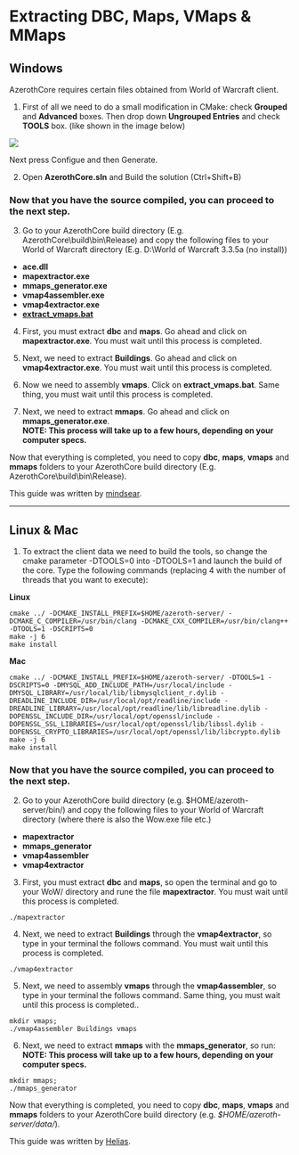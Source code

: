 # Extracting DBC, Maps, VMaps & MMaps

## Windows

AzerothCore requires certain files obtained from World of Warcraft client.

1. First of all we need to do a small modification in CMake: check **Grouped** and **Advanced** boxes. Then drop down **Ungrouped Entries** and check **TOOLS** box. (like shown in the image below)

![](https://i.ibb.co/9ZFsCtH/azeroth-cmake-tools.png)

Next press Configue and then Generate.

2. Open **AzerothCore.sln** and Build the solution (Ctrl+Shift+B)

### Now that you have the source compiled, you can proceed to the next step.

3. Go to your AzerothCore build directory (E.g. AzerothCore\build\bin\Release) and copy the following files to your World of Warcraft directory (E.g. D:\World of Warcraft 3.3.5a (no install))
* **ace.dll**
* **mapextractor.exe**
* **mmaps_generator.exe**
* **vmap4assembler.exe**
* **vmap4extractor.exe**
* **[extract_vmaps.bat](https://pastebin.com/KKMurZ4D)**

4. First, you must extract **dbc** and **maps**. Go ahead and click on **mapextractor.exe**. You must wait until this process is completed.

5. Next, we need to extract **Buildings**. Go ahead and click on **vmap4extractor.exe**. You must wait until this process is completed.

6. Now we need to assembly **vmaps**. Click on **extract_vmaps.bat**. Same thing, you must wait until this process is completed.

7. Next, we need to extract **mmaps**. Go ahead and click on **mmaps_generator.exe**.  
**NOTE: This process will take up to a few hours, depending on your computer specs.**

Now that everything is completed, you need to copy **dbc**, **maps**, **vmaps** and **mmaps** folders to your AzerothCore build directory (E.g. AzerothCore\build\bin\Release).

This guide was written by [mindsear](https://github.com/mindsear).


***


## Linux & Mac

1. To extract the client data we need to build the tools, so change the cmake parameter -DTOOLS=0 into -DTOOLS=1 and launch the build of the core.
Type the following commands (replacing 4 with the number of threads that you want to execute):

**Linux**
```
cmake ../ -DCMAKE_INSTALL_PREFIX=$HOME/azeroth-server/ -DCMAKE_C_COMPILER=/usr/bin/clang -DCMAKE_CXX_COMPILER=/usr/bin/clang++ -DTOOLS=1 -DSCRIPTS=0
make -j 6
make install
```

**Mac**
```
cmake ../ -DCMAKE_INSTALL_PREFIX=$HOME/azeroth-server/ -DTOOLS=1 -DSCRIPTS=0 -DMYSQL_ADD_INCLUDE_PATH=/usr/local/include -DMYSQL_LIBRARY=/usr/local/lib/libmysqlclient_r.dylib -DREADLINE_INCLUDE_DIR=/usr/local/opt/readline/include -DREADLINE_LIBRARY=/usr/local/opt/readline/lib/libreadline.dylib -DOPENSSL_INCLUDE_DIR=/usr/local/opt/openssl/include -DOPENSSL_SSL_LIBRARIES=/usr/local/opt/openssl/lib/libssl.dylib -DOPENSSL_CRYPTO_LIBRARIES=/usr/local/opt/openssl/lib/libcrypto.dylib
make -j 6
make install
```

### Now that you have the source compiled, you can proceed to the next step.
2. Go to your AzerothCore build directory (e.g. $HOME/azeroth-server/bin/) and copy the following files to your World of Warcraft directory (where there is also the Wow.exe file etc.)
* **mapextractor**
* **mmaps_generator**
* **vmap4assembler**
* **vmap4extractor**

3. First, you must extract **dbc** and **maps**, so open the terminal and go to your WoW/ directory and rune the file **mapextractor**. You must wait until this process is completed.
```
./mapextractor
```
4. Next, we need to extract **Buildings** through the **vmap4extractor**, so type in your terminal the follows command. You must wait until this process is completed.
```
./vmap4extractor
```
5. Next, we need to assembly **vmaps** through the **vmap4assembler**, so type in your terminal the follows command. Same thing, you must wait until this process is completed..
```
mkdir vmaps;
./vmap4assembler Buildings vmaps
```

6. Next, we need to extract **mmaps** with the **mmaps_generator**, so run:  
**NOTE: This process will take up to a few hours, depending on your computer specs.**

```
mkdir mmaps;
./mmaps_generator
```

Now that everything is completed, you need to copy **dbc**, **maps**, **vmaps** and **mmaps** folders to your AzerothCore build directory (e.g. *$HOME/azeroth-server/data/*).

This guide was written by [Helias](https://github.com/Helias).
